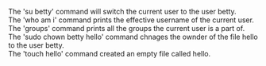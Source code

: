 The 'su betty' command will switch the current user to the user betty.<br>
The 'who am i' command prints the effective username of the current user.<br>
The 'groups' command prints all the groups the current user is a part of.<br>
The 'sudo chown betty hello' command chnages the ownder of the file hello to the user betty.<br>
The 'touch hello' command created an empty file called hello. <br>
